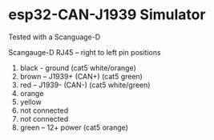 # esp32-CAN-J1939 Simulator


Tested with a Scanguage-D

Scangauge-D RJ45 – right to left pin positions
<ol>
  <li>black - ground  (cat5 white/orange)</li>
  <li>brown – J1939+ (CAN+)  (cat5 green)</li>
  <li>red – J1939- (CAN-)  (cat5 white/green)</li>
  <li>orange</li>
  <li>yellow</li>
  <li>not connected</li>
  <li>not connected</li>
  <li>green – 12+ power  (cat5 orange)</li>
</ol>
